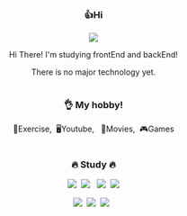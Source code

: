 <div align="center">
<h3>👍Hi</h3>
<p><a href="https://woong-garden.tistory.com/" target="_blank"><img src="https://img.shields.io/badge/BLOG-EA4AAA?style=flat&logo=GitHub Sponsors&logoColor=white"/></a></p>
<p>Hi There! I'm studying frontEnd and backEnd!</p>
<p> There is no major technology yet.</p>
 
#
<h3>👌 My hobby!</h3>
<p>💪Exercise,&nbsp;&nbsp;🖥Youtube,&nbsp;&nbsp;&nbsp;🎥Movies,&nbsp;&nbsp;🎮Games</p>
  
#
<h3>🔥 Study 🔥</h3>
<p><img src="https://img.shields.io/badge/HTML5-E34F26?style=flat&logo=html5&logoColor=white"/>&nbsp;&nbsp;<img src="https://img.shields.io/badge/CSS3-1572B6?style=flat&logo=css3&logoColor=white"/>&nbsp;&nbsp;&nbsp;<img src="https://img.shields.io/badge/JavaScript-gray?style=flat&logo=JavaScript&logoColor=F7DF1E"/>&nbsp;&nbsp;<img src='https://img.shields.io/badge/Python-3776AB?style=flat&logo=Python&logoColor=white'/></p>



<p><img src="https://img.shields.io/badge/Notion-b4f5bd?style=flat&logo=Notion&logoColor=black"/>&nbsp;&nbsp;<img src="https://img.shields.io/badge/GitHub-gray?style=flat&logo=GitHub&logoColor=black"/>&nbsp;&nbsp;<img src="https://img.shields.io/badge/Git-blue?style=flat&logo=Git&logoColor=F05032"/>&nbsp;&nbsp;</p>
  

</div>
